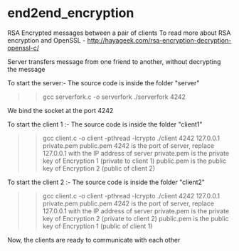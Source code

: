 # end2end_encryption

RSA Encrypted messages between a pair of clients
To read more about RSA encryption and OpenSSL - http://hayageek.com/rsa-encryption-decryption-openssl-c/

Server transfers message from one friend to another, without decrypting the message

To start the server:-
The source code is inside the folder "server"
>>gcc serverfork.c -o serverfork
>>./serverfork 4242

We bind the socket at the port 4242

To start the client 1 :-
The source code is inside the folder "client1"
>>gcc client.c -o client -pthread -lcrypto
>>./client 4242 127.0.0.1 private.pem public.pem
4242 is the port of server, replace 127.0.0.1 with the IP address of server
private.pem is the private key of Encryption 1 (private to client 1)
public.pem is the public key of Encryption 2 (public of client 2)

To start the client 2 :-
The source code is inside the folder "client2"
>>gcc client.c -o client -pthread -lcrypto
>>./client 4242 127.0.0.1 private.pem public.pem
4242 is the port of server, replace 127.0.0.1 with the IP address of server
private.pem is the private key of Encryption 2 (private to client 2)
public.pem is the public key of Encryption 1 (public of client 1)

Now, the clients are ready to communicate with each other
